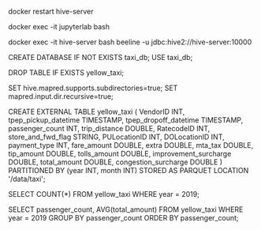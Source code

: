 docker restart hive-server

docker exec -it jupyterlab bash

docker exec -it hive-server bash
beeline -u jdbc:hive2://hive-server:10000

CREATE DATABASE IF NOT EXISTS taxi_db;
USE taxi_db;

DROP TABLE IF EXISTS yellow_taxi;

SET hive.mapred.supports.subdirectories=true;
SET mapred.input.dir.recursive=true;

CREATE EXTERNAL TABLE yellow_taxi (
  VendorID INT,
  tpep_pickup_datetime TIMESTAMP,
  tpep_dropoff_datetime TIMESTAMP,
  passenger_count INT,
  trip_distance DOUBLE,
  RatecodeID INT,
  store_and_fwd_flag STRING,
  PULocationID INT,
  DOLocationID INT,
  payment_type INT,
  fare_amount DOUBLE,
  extra DOUBLE,
  mta_tax DOUBLE,
  tip_amount DOUBLE,
  tolls_amount DOUBLE,
  improvement_surcharge DOUBLE,
  total_amount DOUBLE,
  congestion_surcharge DOUBLE
)
PARTITIONED BY (year INT, month INT)
STORED AS PARQUET
LOCATION '/data/taxi';



SELECT COUNT(*) FROM yellow_taxi WHERE year = 2019;

SELECT passenger_count, AVG(total_amount)
FROM yellow_taxi
WHERE year = 2019
GROUP BY passenger_count
ORDER BY passenger_count;

